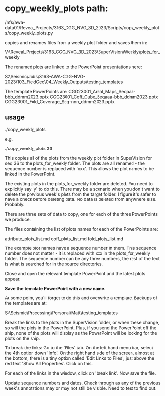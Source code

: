 # copy_weekly_plots path:
/nfs/awa-data01/Reveal_Projects/3163_CGG_NVG_3D_2023/Scripts/copy_weekly_plots/copy_weekly_plots.py

copies and renames files from a weekly plot folder and saves them in:

V:\Reveal_Projects\3163_CGG_NVG_3D_2023\SuperVision\Weekly\plots_for_weekly

The renamed plots are linked to the PowerPoint presentations here:

S:\Seismic\Jobs\3163-AWA-CGG-NVG-2023\103_FieldGeo\04_Weekly_Outputs\testing_templates

The template PowerPoints are: CGG23001_Areal_Maps_Seqaaa-bbb_ddmm2023.pptx
CGG23001_Coff_Cube_Seqaaa-bbb_ddmm2023.pptx
CGG23001_Fold_Coverage_Seq-nnn_ddmm2023.pptx

## usage

./copy_weekly_plots <sequence>

e.g.

./copy_weekly_plots 36

This copies all of the plots from the weekly plot folder in SuperVision for seq
36 to the plots_for_weekly folder. The plots are all renamed - the sequence
number is replaced with 'xxx'. This allows the plot names to be linked in the
PowerPoint.

The existing plots in the plots_for_weekly folder are deleted. You need to
explicitly say 'y' to do this. There may be a scenario when you don't want to
delete the previous week's plots from the target folder. I figure it's safer to
have a check before deleting data. No data is deleted from anywhere else.
Probably.

There are three sets of data to copy, one for each of the three PowerPoints we
produce.

The files containing the list of plots names for each of the PowerPoints are:

attribute_plots_list.md coff_plots_list.md fold_plots_list.md

The example plot names have a sequence number in them. This sequence number does
not matter - it is replaced with xxx in the plots_for_weekly folder. The
sequence number can be any three numbers, the rest of the text is what is
searched for in the source directories.

Close and open the relevant template PowerPoint and the latest plots appear.

**Save the template PowerPoint with a new name.**

At some point, you'll forget to do this and overwrite a template. Backups of the
templates are at:

S:\Seismic\Processing\Personal\Matt\testing_templates

Break the links to the plots in the SuperVision folder, or when these change, so
will the plots in the PowerPoint. Plus, if you send the PowerPoint off the ship,
none of the plots will display as the PowerPoint will be looking for the plots
on the ship.

To break the links: Go to the 'Files' tab.  On the left hand menu bar, select
the 4th option down 'Info'.  On the right hand side of the screen, almost at the
bottom, there is a tiny option called 'Edit Links to Files', just above the red
text 'Show All Properties'. Click on this.

For each of the links in the window, click on 'break link'. Now save the file.

Update sequence numbers and dates. Check through as any of the previous week's
annotations may or may not still be visible. Need to test to find out.
